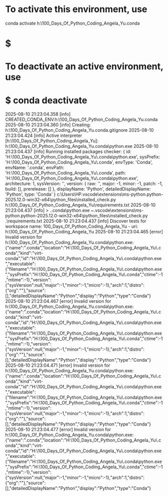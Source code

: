 # To activate this environment, use
conda activate h:\100_Days_Of_Python_Coding_Angela_Yu\.conda
#     $ 
#
# To deactivate an active environment, use
#
#     $ conda deactivate
2025-08-10 21:23:04.358 [info] CREATED_CONDA_ENV:h:\100_Days_Of_Python_Coding_Angela_Yu\.conda
2025-08-10 21:23:04.360 [info] Creating: h:\100_Days_Of_Python_Coding_Angela_Yu\.conda\.gitignore
2025-08-10 21:23:04.424 [info] Active interpreter [h:\100_Days_Of_Python_Coding_Angela_Yu]:  h:\100_Days_Of_Python_Coding_Angela_Yu\.conda\python.exe
2025-08-10 21:23:04.437 [info] Running installed packages checker:  {
  id: 'H:\\100_Days_Of_Python_Coding_Angela_Yu\\.conda\\python.exe',
  sysPrefix: 'H:\\100_Days_Of_Python_Coding_Angela_Yu\\.conda',
  envType: 'Conda',
  envName: '.conda',
  envPath: 'H:\\100_Days_Of_Python_Coding_Angela_Yu\\.conda',
  path: 'H:\\100_Days_Of_Python_Coding_Angela_Yu\\.conda\\python.exe',
  architecture: 1,
  sysVersion: '',
  version: {
    raw: '',
    major: -1,
    minor: -1,
    patch: -1,
    build: [],
    prerelease: []
  },
  displayName: 'Python',
  detailedDisplayName: 'Python',
  type: 'Conda'
} c:\Users\HP\.vscode\extensions\ms-python.python-2025.12.0-win32-x64\python_files\installed_check.py h:\100_Days_Of_Python_Coding_Angela_Yu\requirements.txt
2025-08-10 21:23:04.437 [info] > .\.conda\python.exe ~\.vscode\extensions\ms-python.python-2025.12.0-win32-x64\python_files\installed_check.py .\requirements.txt
2025-08-10 21:23:04.437 [info] Discover tests for workspace name: 100_Days_Of_Python_Coding_Angela_Yu - uri: h:\100_Days_Of_Python_Coding_Angela_Yu
2025-08-10 21:23:04.465 [error] Invalid version for h:\100_Days_Of_Python_Coding_Angela_Yu\.conda\python.exe: {"name":".conda","location":"H:\\100_Days_Of_Python_Coding_Angela_Yu\\.conda","kind":"virt-conda","id":"H:\\100_Days_Of_Python_Coding_Angela_Yu\\.conda\\python.exe","executable":{"filename":"H:\\100_Days_Of_Python_Coding_Angela_Yu\\.conda\\python.exe","sysPrefix":"H:\\100_Days_Of_Python_Coding_Angela_Yu\\.conda","ctime":-1,"mtime":-1},"version":{"sysVersion":null,"major":-1,"minor":-1,"micro":-1},"arch":1,"distro":{"org":""},"source":[],"detailedDisplayName":"Python","display":"Python","type":"Conda"}
2025-08-10 21:23:04.467 [error] Invalid version for h:\100_Days_Of_Python_Coding_Angela_Yu\.conda\python.exe: {"name":".conda","location":"H:\\100_Days_Of_Python_Coding_Angela_Yu\\.conda","kind":"virt-conda","id":"H:\\100_Days_Of_Python_Coding_Angela_Yu\\.conda\\python.exe","executable":{"filename":"H:\\100_Days_Of_Python_Coding_Angela_Yu\\.conda\\python.exe","sysPrefix":"H:\\100_Days_Of_Python_Coding_Angela_Yu\\.conda","ctime":-1,"mtime":-1},"version":{"sysVersion":null,"major":-1,"minor":-1,"micro":-1},"arch":1,"distro":{"org":""},"source":[],"detailedDisplayName":"Python","display":"Python","type":"Conda"}
2025-08-10 21:23:04.471 [error] Invalid version for h:\100_Days_Of_Python_Coding_Angela_Yu\.conda\python.exe: {"name":".conda","location":"H:\\100_Days_Of_Python_Coding_Angela_Yu\\.conda","kind":"virt-conda","id":"H:\\100_Days_Of_Python_Coding_Angela_Yu\\.conda\\python.exe","executable":{"filename":"H:\\100_Days_Of_Python_Coding_Angela_Yu\\.conda\\python.exe","sysPrefix":"H:\\100_Days_Of_Python_Coding_Angela_Yu\\.conda","ctime":-1,"mtime":-1},"version":{"sysVersion":null,"major":-1,"minor":-1,"micro":-1},"arch":1,"distro":{"org":""},"source":[],"detailedDisplayName":"Python","display":"Python","type":"Conda"}
2025-08-10 21:23:04.477 [error] Invalid version for h:\100_Days_Of_Python_Coding_Angela_Yu\.conda\python.exe: {"name":".conda","location":"H:\\100_Days_Of_Python_Coding_Angela_Yu\\.conda","kind":"virt-conda","id":"H:\\100_Days_Of_Python_Coding_Angela_Yu\\.conda\\python.exe","executable":{"filename":"H:\\100_Days_Of_Python_Coding_Angela_Yu\\.conda\\python.exe","sysPrefix":"H:\\100_Days_Of_Python_Coding_Angela_Yu\\.conda","ctime":-1,"mtime":-1},"version":{"sysVersion":null,"major":-1,"minor":-1,"micro":-1},"arch":1,"distro":{"org":""},"source":[],"detailedDisplayName":"Python","display":"Python","type":"Conda"}
